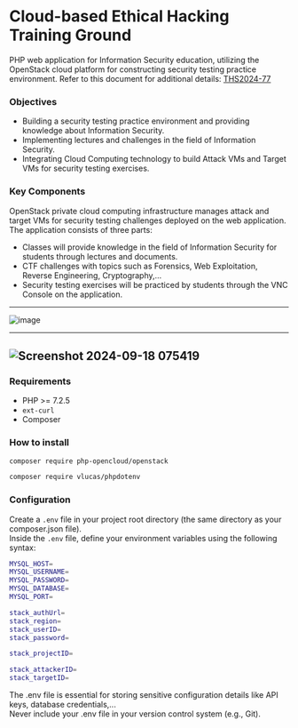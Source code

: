 # Cloud-based Ethical Hacking Training Ground 

PHP web application for Information Security education, utilizing the OpenStack cloud platform for constructing security testing practice environment. Refer to this document for additional details: [THS2024-77](https://github.com/LamSut/THS2024-77/blob/master/THS2024-77.pdf)

### Objectives

* Building a security testing practice environment and providing knowledge about Information Security.
* Implementing lectures and challenges in the field of Information Security.
* Integrating Cloud Computing technology to build Attack VMs and Target VMs for security testing exercises.

### Key Components

OpenStack private cloud computing infrastructure manages attack and target VMs for security testing challenges deployed on the web application. The application consists of three parts:
* Classes will provide knowledge in the field of Information Security for students through lectures and documents.
* CTF challenges with topics such as Forensics, Web Exploitation, Reverse Engineering, Cryptography,...
* Security testing exercises will be practiced by students through the VNC Console on the application.

---
![image](https://github.com/user-attachments/assets/c4d0d4c6-296a-4863-817a-32a7ecbe229c)

---
![Screenshot 2024-09-18 075419](https://github.com/user-attachments/assets/42b89075-a3cc-4f23-86ee-46a475260d4d)
---

### Requirements

* PHP >= 7.2.5
* `ext-curl`
* Composer

### How to install

```bash
composer require php-opencloud/openstack
```
```bash
composer require vlucas/phpdotenv
```

### Configuration

Create a `.env` file in your project root directory (the same directory as your composer.json file).  
Inside the `.env` file, define your environment variables using the following syntax:

```bash
MYSQL_HOST=
MYSQL_USERNAME=
MYSQL_PASSWORD=
MYSQL_DATABASE=
MYSQL_PORT=

stack_authUrl=
stack_region=
stack_userID=
stack_password=

stack_projectID=

stack_attackerID=
stack_targetID=
```
The .env file is essential for storing sensitive configuration details like API keys, database credentials,...  
Never include your .env file in your version control system (e.g., Git).

